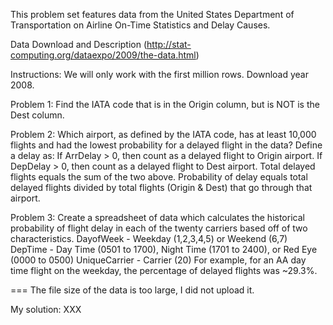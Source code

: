 This problem set features data from the United States Department of Transportation on Airline On-Time Statistics and Delay Causes.

Data Download and Description (http://stat-computing.org/dataexpo/2009/the-data.html)

Instructions:
We will only work with the first million rows. Download year 2008.

Problem 1: Find the IATA code that is in the Origin column, but is NOT is the Dest column.

Problem 2:  Which airport, as defined by the IATA code, has at least 10,000 flights and had the lowest probability for a delayed flight in the data?
Define a delay as:
If ArrDelay > 0, then count as a delayed flight to Origin airport.
If DepDelay > 0, then count as a delayed flight to Dest airport.
Total delayed flights equals the sum of the two above.
Probability of delay equals total delayed flights divided by total flights (Origin & Dest) that go through that airport.

Problem 3: Create a spreadsheet of data which calculates the historical probability of flight delay in each of the twenty carriers based off of two characteristics.
DayofWeek - Weekday (1,2,3,4,5) or Weekend (6,7)
DepTime - Day Time (0501 to 1700), Night Time (1701 to 2400), or Red Eye (0000 to 0500)
UniqueCarrier - Carrier (20)
For example, for an AA day time flight on the weekday, the percentage of delayed flights was ~29.3%.

===
The file size of the data is too large, I did not upload it.

My solution: XXX